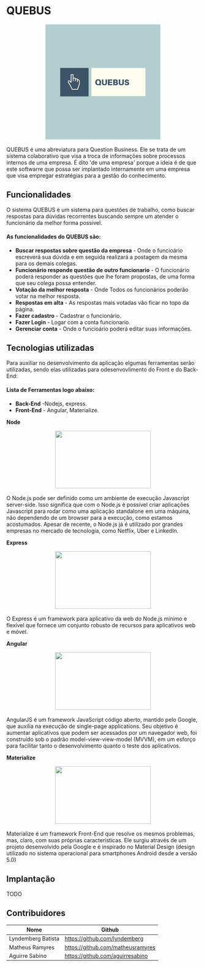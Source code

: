 # QUEBUS
<div align="center">
    <a href="https://github.com/lyndemberg/quebus">
        <img src="quebus-logo.png" width="300" height="300">
    </a>
</div>


QUEBUS é uma abreviatura para Question Business. Ele se trata de um sistema colaborativo que visa a troca de informações sobre processos internos de uma empresa. É dito 'de uma empresa' porque a ideia é de que este softwarre que possa ser implantado internamente em uma empresa que visa empregar estratégias para a gestão do conhecimento.


## Funcionalidades
O sistema QUEBUS é um sistema para questões de trabalho, como buscar respostas para dúvidas recorrentes buscando sempre um atender o funcionário da melhor forma possível. 

#### As funcionalidades do QUEBUS são:

- **Buscar respostas sobre questão da empresa** - Onde o funcioário escreverá sua dúvida e em seguida realizará a postagem da mesma para os demais colegas.
- **Funcionário responde questão de outro funcionario** - O funcionário poderá responder as questões que lhe foram propostas, de uma forma que seu colega possa entender. 
- **Votação da melhor resposta** - Onde Todos os funcionários poderão votar na melhor resposta. 
- **Respostas em alta** - As respostas mais votadas vão ficar no topo da página.
- **Fazer cadastro** - Cadastrar o funcionário.
- **Fazer Login** - Logar com a conta funcionario.
- **Gerenciar conta** - Onde o funcioário poderá editar suas informações.
 

## Tecnologias utilizadas
Para auxiliar no desenvolvimento da aplicação elgumas ferramentas serão utilizadas, sendo elas utilizadas para odesenvovlimento do Front e do Back-End:
#### Lista de Ferramentas logo abaixo:

- **Back-End** -Nodejs, express.
- **Front-End** - Angular, Materialize.

**Node** 

<div align="center">
    <img src="https://software.intel.com/sites/default/files/managed/fa/a0/Runtime-logo-Node.jpg" width="250" height="150">
</div>

O Node.js pode ser definido como um ambiente de execução Javascript server-side. Isso significa que com o Node.js é possível criar aplicações Javascript para rodar como uma aplicação standalone em uma máquina, não dependendo de um browser para a execução, como estamos acostumados. Apesar de recente, o Node.js já é utilizado por grandes empresas no mercado de tecnologia, como Netflix, Uber e LinkedIn.

**Express**

<div align="center">
    <img src="https://miro.medium.com/max/832/1*uPL1uCtLBRSk6akPL2hNzg.jpeg" width="250" height="150">
</div>

O Express é um framework para aplicativo da web do Node.js mínimo e flexível que fornece um conjunto robusto de recursos para aplicativos web e móvel.

**Angular**

<div align="center">
    <img src="https://miro.medium.com/max/4583/1*P7x-_0XfQz6CVmMY_QAv0w.png" width="250" height="150">
</div>

AngularJS é um framework JavaScript código aberto, mantido pelo Google, que auxilia na execução de single-page applications. Seu objetivo é aumentar aplicativos que podem ser acessados por um navegador web, foi construído sob o padrão model-view-view-model (MVVM), em um esforço para facilitar tanto o desenvolvimento quanto o teste dos aplicativos.

**Materialize**

<div align="center">
    <img src="https://cdn.nearsoft.com/uploads/2016/11/how-to-center-your-content-with-materialize-top-800x318.png" width="250" height="150">
</div>

Materialize é um framework Front-End que resolve os mesmos problemas, mas, claro, com suas próprias características. Ele surgiu através de um projeto desenvolvido pela Google e é inspirado no Material Design (design utilizado no sistema operacional para smartphones Android desde a versão 5.0)
 
## Implantação
TODO


## Contribuidores
| Nome | Github |
| ------ | ------ |
| Lyndemberg Batista | https://github.com/lyndemberg |
| Matheus Ramyres | https://github.com/matheusramyres |
| Aguirre Sabino | https://github.com/aguirresabino |





